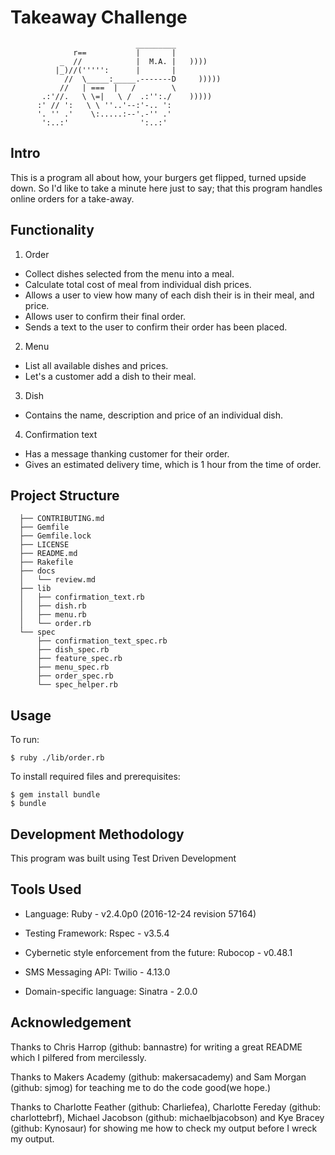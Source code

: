 Takeaway Challenge
==================
```
                            _________
              r==           |       |
           _  //            |  M.A. |   ))))
          |_)//(''''':      |       |
            //  \_____:_____.-------D     )))))
           //   | ===  |   /        \
       .:'//.   \ \=|   \ /  .:'':./    )))))
      :' // ':   \ \ ''..'--:'-.. ':
      '. '' .'    \:.....:--'.-'' .'
       ':..:'                ':..:'

 ```

Intro
-----

This is a program all about how, your burgers get flipped, turned upside down. So I'd like to take a minute here just to say; that this program handles online orders for a take-away.

Functionality
-------------

1. Order
  * Collect dishes selected from the menu into a meal.
  * Calculate total cost of meal from individual dish prices.
  * Allows a user to view how many of each dish their is in their meal, and price.
  * Allows user to confirm their final order.
  * Sends a text to the user to confirm their order has been placed.
2. Menu
  * List all available dishes and prices.
  * Let's a customer add a dish to their meal.
3. Dish
  * Contains the name, description and price of an individual dish.
4. Confirmation text
  * Has a message thanking customer for their order.
  * Gives an estimated delivery time, which is 1 hour from the time of order.

  Project Structure
  -----------------
```
  ├── CONTRIBUTING.md
  ├── Gemfile
  ├── Gemfile.lock
  ├── LICENSE
  ├── README.md
  ├── Rakefile
  ├── docs
  │   └── review.md
  ├── lib
  │   ├── confirmation_text.rb
  │   ├── dish.rb
  │   ├── menu.rb
  │   └── order.rb
  └── spec
      ├── confirmation_text_spec.rb
      ├── dish_spec.rb
      ├── feature_spec.rb
      ├── menu_spec.rb
      ├── order_spec.rb
      └── spec_helper.rb
```
Usage
-----
To run:
```
$ ruby ./lib/order.rb
```
To install required files and prerequisites:

```
$ gem install bundle
$ bundle
```

Development Methodology
-----------------------

This program was built using Test Driven Development

Tools Used
----------
- Language:
  Ruby - v2.4.0p0 (2016-12-24 revision 57164)

- Testing Framework:
  Rspec - v3.5.4

- Cybernetic style enforcement from the future:
  Rubocop - v0.48.1
  
- SMS Messaging API: Twilio - 4.13.0

- Domain-specific language: Sinatra - 2.0.0 

Acknowledgement
---------------
Thanks to Chris Harrop (github: bannastre) for writing a great README which I pilfered from mercilessly.

Thanks to Makers Academy (github: makersacademy) and Sam Morgan (github: sjmog) for teaching me to do the code good(we hope.)

Thanks to Charlotte Feather (github: Charliefea), Charlotte Fereday (github: charlottebrf), Michael Jacobson (github: michaelbjacobson) and Kye Bracey (github: Kynosaur) for showing me how to check my output before I wreck my output.
